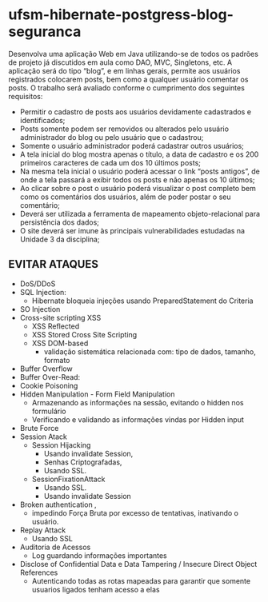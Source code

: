 # ufsm-hibernate-postgress-blog-seguranca


Desenvolva uma aplicação Web em Java utilizando-se de todos os padrões de
projeto já discutidos em aula como DAO, MVC, Singletons, etc. A aplicação será do tipo
“blog”, e em linhas gerais, permite aos usuários registrados colocarem posts, bem
como a qualquer usuário comentar os posts. O trabalho será avaliado conforme o
cumprimento dos seguintes requisitos:

- Permitir o cadastro de posts aos usuários devidamente cadastrados e
identificados;
- Posts somente podem ser removidos ou alterados pelo usuário administrador
do blog ou pelo usuário que o cadastrou;
- Somente o usuário administrador poderá cadastrar outros usuários;
- A tela inicial do blog mostra apenas o título, a data de cadastro e os 200
primeiros caracteres de cada um dos 10 últimos posts;
- Na mesma tela inicial o usuário poderá acessar o link “posts antigos”, de onde a
tela passará a exibir todos os posts e não apenas os 10 últimos;
- Ao clicar sobre o post o usuário poderá visualizar o post completo bem como os
comentários dos usuários, além de poder postar o seu comentário;
- Deverá ser utilizada a ferramenta de mapeamento objeto-relacional para
persistência dos dados;
- O site deverá ser imune às principais vulnerabilidades estudadas na Unidade 3
da disciplina; 



## EVITAR ATAQUES
* DoS/DDoS
* SQL Injection:
    * Hibernate bloqueia injeções usando PreparedStatement do Criteria
* SO Injection 
* Cross-site scripting XSS
    * XSS Reflected
    * XSS Stored Cross Site Scripting 
    * XSS DOM-based
        * validação sistemática relacionada com: tipo de dados, tamanho, formato
* Buffer Overflow
* Buffer Over-Read:
* Cookie Poisoning 
* Hidden Manipulation - Form Field Manipulation 
    * Armazenando as informações na sessão, evitando o hidden nos formulário
    * Verificando e validando as informações vindas por Hidden input
* Brute Force
* Session Atack
    * Session Hijacking
        * Usando invalidate Session, 
        * Senhas Criptografadas, 
        * Usando SSL.
    * SessionFixationAttack 
        * Usando SSL.
        * Usando invalidate Session 
* Broken authentication , 
    * impedindo Força Bruta por excesso de tentativas, inativando o usuário.
* Replay Attack 
    * Usando SSL
* Auditoria de Acessos
    * Log guardando informações importantes
* Disclose of Confidential Data e Data Tampering /  Insecure Direct Object References
    * Autenticando todas as rotas mapeadas para garantir que somente usuarios ligados tenham acesso a elas
